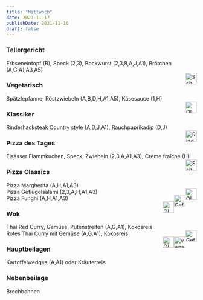 ```yaml
---
title: "Mittwoch"
date: 2021-11-17
publishDate: 2021-11-16
draft: false
---
```

### Tellergericht  
<div class="flex-container">
<div>Erbseneintopf (B), Speck (2,3), Bockwurst (2,3,8,A,J,A1), Brötchen (A,G,A1,A3,A5)</div><div margin-left="auto"><img loading="lazy" src="../images/Schwein.png" style="float:right;" alt="Schwein.png" height=30px></div></div>

### Vegetarisch  
<div class="flex-container">
<div>Spätzlepfanne, Röstzwiebeln (A,B,D,H,A1,A5), Käsesauce (1,H)</div><div margin-left="auto"><img loading="lazy" src="../images/OLV.png" style="float:right;" alt="OLV.png" height=30px></div></div>

### Klassiker  
<div class="flex-container">
<div>Rinderhacksteak Country style (A,D,J,A1), Rauchpaprikadip (D,J)</div><div margin-left="auto"><img loading="lazy" src="../images/Rind.png" style="float:right;" alt="Rind.png" height=30px></div></div>

### Pizza des Tages  
<div class="flex-container">
<div>Elsässer Flammkuchen, Speck, Zwiebeln (2,3,A,A1,A3), Crème fraîche (H)</div><div margin-left="auto"><img loading="lazy" src="../images/Schwein.png" style="float:right;" alt="Schwein.png" height=30px></div></div>

### Pizza Classics  
<div class="flex-container">
<div>Pizza Margherita (A,H,A1,A3)</div><div margin-left="auto"><img loading="lazy" src="../images/OLV.png" style="float:right;" alt="OLV.png" height=30px></div></div><div class="flex-container">
<div>Pizza Geflügelsalami (2,3,A,H,A1,A3)</div><div margin-left="auto"><img loading="lazy" src="../images/Geflügel.png" style="float:right;" alt="Geflügel.png" height=30px></div></div><div class="flex-container">
<div>Pizza Funghi (A,H,A1,A3)</div><div margin-left="auto"><img loading="lazy" src="../images/OLV.png" style="float:right;" alt="OLV.png" height=30px></div></div>

### Wok  
<div class="flex-container">
<div>Thai Red Curry, Gemüse, Putenstreifen (A,G,A1), Kokosreis</div><div margin-left="auto"><img loading="lazy" src="../images/Geflügel.png" style="float:right;" alt="Geflügel.png" height=30px></div></div><div class="flex-container">
<div>Rotes Thai Curry mit Gemüse (A,G,A1), Kokosreis</div><div margin-left="auto"><img loading="lazy" src="../images/vegan.png" style="float:right;" alt="vegan.png" height=30px><img loading="lazy" src="../images/OLV.png" style="float:right;" alt="OLV.png" height=30px></div></div>

### Hauptbeilagen  
<div class="flex-container">
<div>Kartoffelwedges (A,A1) oder Kräuterreis </div><div margin-left="auto"></div></div>

### Nebenbeilage  
<div class="flex-container">
<div>Brechbohnen</div><div margin-left="auto"></div></div>


